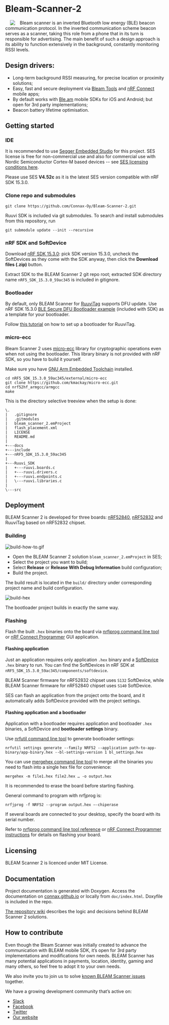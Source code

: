 # Bleam-Scanner-2

<img align="left" src="https://user-images.githubusercontent.com/44293126/112982869-ab80c700-9165-11eb-9872-a304371a0b83.png" hspace="15" style="float: left">Bleam scanner is an inverted Bluetooth low energy (BLE) beacon communication protocol. In the inverted communication scheme beacon serves as a scanner, taking this role from a phone that in its turn is responsible for advertising. The main benefit of such a design approach is its ability to function extensively in the background, constantly monitoring RSSI levels.

## Design drivers:
* Long-term background RSSI measuring, for precise location or proximity solutions; 
* Easy, fast and secure deployment via [Bleam Tools](https://play.google.com/store/apps/details?id=io.connax.bleneurowrite) and [nRF Connect](https://play.google.com/store/apps/details?id=no.nordicsemi.android.mcp&hl=en&gl=US) mobile apps; 
* By default works with [Ble.am](https://ble.am/) mobile SDKs for iOS and Android; but open for 3rd party implementations; 
* Beacon battery lifetime optimisation.

## Getting started

### IDE

It is recommended to use [Segger Embedded Studio](https://www.segger.com/downloads/embedded-studio) for this project.
SES license is free for non-commercial use and also for commercial use with Nordic Semiconductor Cortex-M based devices --
see [SES licensing conditions here](https://www.segger.com/products/development-tools/embedded-studio/license/licensing-conditions).

Please use SES **V4.52c** as it is the latest SES version compatible with nRF SDK 15.3.0.

### Clone repo and submodules

```
git clone https://github.com/Connax-Oy/Bleam-Scanner-2.git
```

Ruuvi SDK is included via git submodules. To search and install submodules from this repository, run

```
git submodule update --init --recursive
```

### nRF SDK and SoftDevice

Download [nRF SDK 15.3.0](https://www.nordicsemi.com/Software-and-tools/Software/nRF5-SDK/Download):
pick SDK version 15.3.0, uncheck the SoftDevices as they come with the SDK anyway, then click the **Download files (.zip)** button.

Extract SDK to the BLEAM Scanner 2 git repo root; extracted SDK directory name `nRF5_SDK_15.3.0_59ac345` is included in gitignore.

### Bootloader

By default, only BLEAM Scanner for [RuuviTag](https://ruuvi.com/ruuvitag/) supports DFU update.
Use nRF SDK 15.3.0 [BLE Secure DFU Bootloader example](https://infocenter.nordicsemi.com/topic/com.nordic.infocenter.sdk5.v15.3.0/ble_sdk_app_dfu_bootloader.html)
(included with SDK) as a template for your bootloader.

Follow [this tutorial](https://ruuvi.com/ruuvi-firmware-part-12-bootloader/) on how to set up a bootloader for RuuviTag.

### micro-ecc

Bleam Scanner 2 uses [micro-ecc](https://github.com/kmackay/micro-ecc) library for cryptographic operations even when not using the bootloader.
This library binary is not provided with nRF SDK, so you have to build it yourself.

Make sure you have [GNU Arm Embedded Toolchain](https://developer.arm.com/tools-and-software/open-source-software/developer-tools/gnu-toolchain/gnu-rm) installed.

```
cd nRF5_SDK_15.3.0_59ac345/external/micro-ecc
git clone https://github.com/kmackay/micro-ecc.git
cd nrf52hf_armgcc/armgcc
make
```

This is the directory selective treeview when the setup is done:
```
\.
|   .gitignore
|   .gitmodules
|   bleam_scanner_2.emProject
|   flash_placement.xml
|   LICENSE
|   README.md
|   
+---docs
+---include
+---nRF5_SDK_15.3.0_59ac345
|                       
+---Ruuvi_SDK
|   +---ruuvi.boards.c
|   +---ruuvi.drivers.c         
|   +---ruuvi.endpoints.c
|   \---ruuvi.libraries.c
|               
\---src
```

## Deployment

BLEAM Scanner 2 is developed for three boards: [nRF52840](https://infocenter.nordicsemi.com/topic/struct_nrf52/struct/nrf52840.html),
[nRF52832](https://infocenter.nordicsemi.com/topic/struct_nrf52/struct/nrf52832.html)
and RuuviTag based on nRF52832 chipset.

### Building

![build-how-to.gif](https://user-images.githubusercontent.com/6717015/112985128-79249900-9168-11eb-858a-b3249097cd05.gif)

* Open the BLEAM Scanner 2 solution `bleam_scanner_2.emProject` in SES;
* Select the project you want to build;
* Select **Release** or **Release With Debug Information** build configuration;
* Build the project.

The build result is located in the `build/` directory under corresponding project name and build configuration.

![build-hex](https://user-images.githubusercontent.com/6717015/112979790-b9344d80-9161-11eb-9f84-b974ac7a39a1.png)

The bootloader project builds in exactly the same way.

### Flashing

Flash the built `.hex` binaries onto the board via [nrfjprog command line tool](https://infocenter.nordicsemi.com/index.jsp?topic=%2Fug_nrf_cltools%2FUG%2Fcltools%2Fnrf_nrfjprogexe.html)
or [nRF Connect Programmer](https://infocenter.nordicsemi.com/index.jsp?topic=%2Fug_nc_programmer%2FUG%2Fnrf_connect_programmer%2Fncp_introduction.html) GUI application.

#### Flashing application

Just an application requires only application `.hex` binary and a [SoftDevice](https://infocenter.nordicsemi.com/topic/struct_nrf52/struct/nrf52_softdevices.html) `.hex` binary to run.
You can find the SoftDevices in nRF SDK at `nRF5_SDK_15.3.0_59ac345/components/softdevice`.

BLEAM Scanner firmware for nRF52832 chipset uses `S132` SoftDevice,
while BLEAM Scanner firmware for nRF52840 chipset uses `S140` SoftDevice.

SES can flash an application from the project onto the board, and it automatically adds SoftDevice provided with the project settings.

#### Flashing application and a bootloader

Application with a bootloader requires application and bootloader `.hex` binaries, a SoftDevice and **bootloader settings** binary.

Use [nrfutil command line tool](https://infocenter.nordicsemi.com/index.jsp?topic=%2Fug_nrfutil%2FUG%2Fnrfutil%2Fnrfutil_intro.html) to generate bootloader settings:
```
nrfutil settings generate --family NRF52 --application path-to-app-binary/app-binary.hex --bl-settings-version 1 bl_settings.hex
```

You can use [mergehex command line tool](https://infocenter.nordicsemi.com/topic/ug_nrf_cltools/UG/cltools/nrf_mergehex.html)
to merge all the binaries you need to flash into a single hex file for convenience:
```
mergehex -m file1.hex file2.hex … -o output.hex
```

It is recommended to erase the board before starting flashing.

General command to program with nrfjprog is:
```
nrfjprog -f NRF52 --program output.hex –-chiperase
```

If several boards are connected to your desktop, specify the board with its serial number.

Refer to [nrfjprog command line tool reference](https://infocenter.nordicsemi.com/topic/ug_nrf_cltools/UG/cltools/nrf_nrfjprogexe_reference.html)
or [nRF Connect Programmer instructions](https://infocenter.nordicsemi.com/topic/ug_nc_programmer/UG/nrf_connect_programmer/ncp_programming_dongle.html)
for details on flashing your board.

## Licensing

BLEAM Scanner 2 is licenced under MIT License.

## Documentation

Project documentation is generated with Doxygen.
Access the documentation on [connax.github.io](https://connax-oy.github.io/Bleam-Scanner-2/html/index.html) or locally from `doc/index.html`.
Doxyfile is included in the repo.

[The repository wiki](https://github.com/Connax-Oy/Bleam-Scanner-2/wiki) describes the logic and decisions behind BLEAM Scanner 2 solutions.

## How to contribute

Even though the Bleam Scanner was initially created to advance the communication with BLEAM mobile SDK,
it’s open for 3rd party implementations and modifications for own needs.
BLEAM Scanner has many potential applications in payments, location, identity, gaming and many others,
so feel free to adopt it to your own needs.

We also invite you to join us to solve [known BLEAM Scanner issues](https://github.com/Connax-Oy/Bleam-Scanner-2/wiki#unsolved-problems) together.

We have a growing development community that’s active on:

* [Slack](https://join.slack.com/t/bleamspace/shared_invite/zt-o1w10ohw-iyzmqOkV24zh_yiYIkEbTw) 
* [Facebook](http://facebook.com/groups/connax/)
* [Twitter](https://twitter.com/bleam_official)
* [Our website](https://ble.am/opensource)
